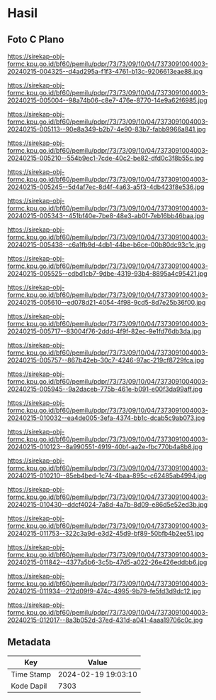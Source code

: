 # Hasil

## Foto C Plano

https://sirekap-obj-formc.kpu.go.id/bf60/pemilu/pdpr/73/73/09/10/04/7373091004003-20240215-004325--d4ad295a-f1f3-4761-b13c-9206613eae88.jpg

https://sirekap-obj-formc.kpu.go.id/bf60/pemilu/pdpr/73/73/09/10/04/7373091004003-20240215-005004--98a74b06-c8e7-476e-8770-14e9a62f6985.jpg

https://sirekap-obj-formc.kpu.go.id/bf60/pemilu/pdpr/73/73/09/10/04/7373091004003-20240215-005113--90e8a349-b2b7-4e90-83b7-fabb9966a841.jpg

https://sirekap-obj-formc.kpu.go.id/bf60/pemilu/pdpr/73/73/09/10/04/7373091004003-20240215-005210--554b9ec1-7cde-40c2-be82-dfd0c3f8b55c.jpg

https://sirekap-obj-formc.kpu.go.id/bf60/pemilu/pdpr/73/73/09/10/04/7373091004003-20240215-005245--5d4af7ec-8d4f-4a63-a5f3-4db423f8e536.jpg

https://sirekap-obj-formc.kpu.go.id/bf60/pemilu/pdpr/73/73/09/10/04/7373091004003-20240215-005343--451bf40e-7be8-48e3-ab0f-7eb16bb46baa.jpg

https://sirekap-obj-formc.kpu.go.id/bf60/pemilu/pdpr/73/73/09/10/04/7373091004003-20240215-005438--c6a1fb9d-4db1-44be-b6ce-00b80dc93c1c.jpg

https://sirekap-obj-formc.kpu.go.id/bf60/pemilu/pdpr/73/73/09/10/04/7373091004003-20240215-005525--cdbd1cb7-9dbe-4319-93b4-8895a4c95421.jpg

https://sirekap-obj-formc.kpu.go.id/bf60/pemilu/pdpr/73/73/09/10/04/7373091004003-20240215-005610--ed078d21-4054-4f98-9cd5-8d7e25b36f00.jpg

https://sirekap-obj-formc.kpu.go.id/bf60/pemilu/pdpr/73/73/09/10/04/7373091004003-20240215-005717--83004f76-2ddd-4f9f-82ec-9e1fd76db3da.jpg

https://sirekap-obj-formc.kpu.go.id/bf60/pemilu/pdpr/73/73/09/10/04/7373091004003-20240215-005757--867b42eb-30c7-4246-97ac-219cf8729fca.jpg

https://sirekap-obj-formc.kpu.go.id/bf60/pemilu/pdpr/73/73/09/10/04/7373091004003-20240215-005945--9a2daceb-775b-461e-b091-e00f3da99aff.jpg

https://sirekap-obj-formc.kpu.go.id/bf60/pemilu/pdpr/73/73/09/10/04/7373091004003-20240215-010032--ea4de005-3efa-4374-bb1c-dcab5c9ab073.jpg

https://sirekap-obj-formc.kpu.go.id/bf60/pemilu/pdpr/73/73/09/10/04/7373091004003-20240215-010123--8a990551-4919-40bf-aa2e-fbc770b4a8b8.jpg

https://sirekap-obj-formc.kpu.go.id/bf60/pemilu/pdpr/73/73/09/10/04/7373091004003-20240215-010210--85eb4bed-1c74-4baa-895c-c62485ab4994.jpg

https://sirekap-obj-formc.kpu.go.id/bf60/pemilu/pdpr/73/73/09/10/04/7373091004003-20240215-010430--ddcf4024-7a8d-4a7b-8d09-e86d5e52ed3b.jpg

https://sirekap-obj-formc.kpu.go.id/bf60/pemilu/pdpr/73/73/09/10/04/7373091004003-20240215-011753--322c3a9d-e3d2-45d9-bf89-50bfb4b2ee51.jpg

https://sirekap-obj-formc.kpu.go.id/bf60/pemilu/pdpr/73/73/09/10/04/7373091004003-20240215-011842--4377a5b6-3c5b-47d5-a022-26e426eddbb6.jpg

https://sirekap-obj-formc.kpu.go.id/bf60/pemilu/pdpr/73/73/09/10/04/7373091004003-20240215-011934--212d09f9-474c-4995-9b79-fe5fd3d9dc12.jpg

https://sirekap-obj-formc.kpu.go.id/bf60/pemilu/pdpr/73/73/09/10/04/7373091004003-20240215-012017--8a3b052d-37ed-431d-a041-4aaa19706c0c.jpg


## Metadata

| Key        | Value               |
| ---------- | ------------------- |
| Time Stamp | 2024-02-19 19:03:10 |
| Kode Dapil | 7303                |



